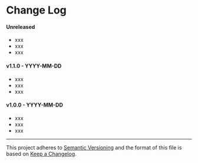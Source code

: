 # Change Log

#### Unreleased
- xxx
- xxx
- xxx

#### v1.1.0 - YYYY-MM-DD
- xxx
- xxx
- xxx

#### v1.0.0 - YYYY-MM-DD
- xxx
- xxx
- xxx

---

This project adheres to [Semantic Versioning](http://semver.org/spec/v2.0.0.html) and the format of this file is based on [Keep a Changelog](http://keepachangelog.com/en/1.0.0/).
